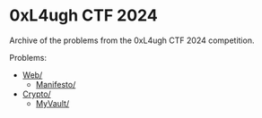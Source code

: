 # 0xL4ugh CTF 2024

Archive of the problems from the 0xL4ugh CTF 2024 competition.

Problems:

<!-- MDFT . !include_files,max_depth=2 -->
- [Web/](Web)
	- [Manifesto/](Web/Manifesto)
- [Crypto/](Crypto)
	- [MyVault/](Crypto/MyVault)
